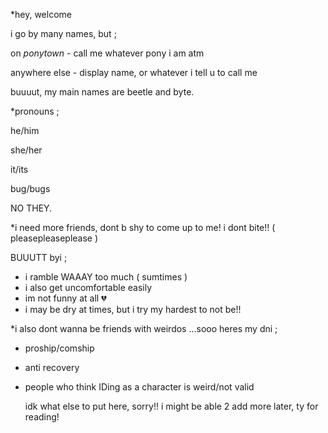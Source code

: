 *hey, welcome

i go by many names, but ;

on *ponytown* - call me whatever pony i am atm

anywhere else - display name, or whatever i tell u to call me

buuuut, my main names are beetle and byte.



*pronouns ;

he/him

she/her

it/its

bug/bugs

NO THEY.



*i need more friends, dont b shy to come up to me! i dont bite!! ( pleasepleaseplease )



BUUUTT byi ;
- i ramble WAAAY too much ( sumtimes )
- i also get uncomfortable easily
- im not funny at all 💔
- i may be dry at times, but i try my hardest to not be!!
  
*i also dont wanna be friends with weirdos ...sooo heres my dni ; 
- proship/comship
- anti recovery
- people who think IDing as a character is weird/not valid
  

  idk what else to put here, sorry!! i might be able 2 add more later, ty for reading!
